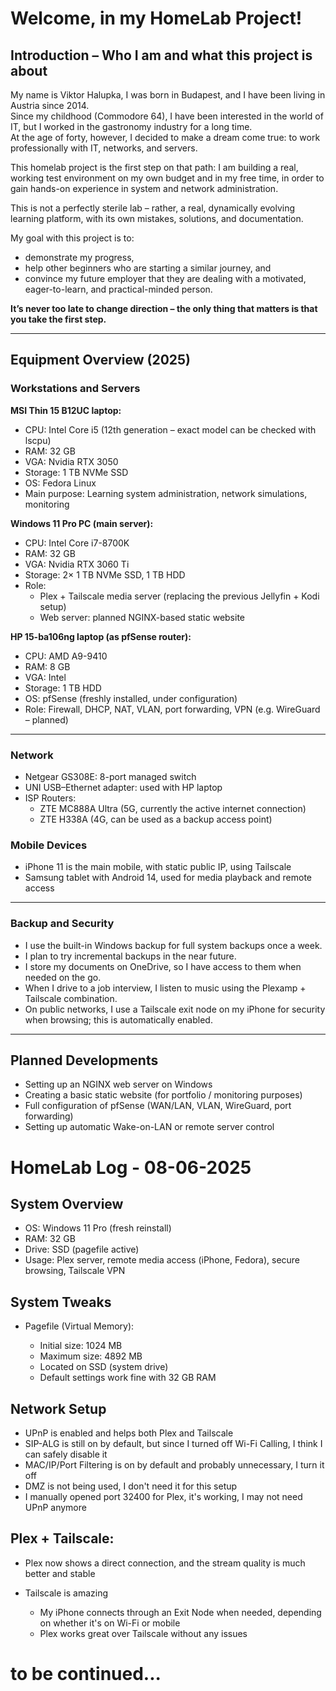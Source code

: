 # Welcome, in my HomeLab Project!

## Introduction – Who I am and what this project is about

My name is Viktor Halupka, I was born in Budapest, and I have been living in Austria since 2014.  
Since my childhood (Commodore 64), I have been interested in the world of IT, but I worked in the gastronomy industry for a long time.  
At the age of forty, however, I decided to make a dream come true: to work professionally with IT, networks, and servers.

This homelab project is the first step on that path: I am building a real, working test environment on my own budget and in my free time, in order to gain hands-on experience in system and network administration.

This is not a perfectly sterile lab – rather, a real, dynamically evolving learning platform, with its own mistakes, solutions, and documentation.

My goal with this project is to:  
- demonstrate my progress,  
- help other beginners who are starting a similar journey, and  
- convince my future employer that they are dealing with a motivated, eager-to-learn, and practical-minded person.

**It’s never too late to change direction – the only thing that matters is that you take the first step.**

---

## Equipment Overview (2025)

### Workstations and Servers

**MSI Thin 15 B12UC laptop:**  
- CPU: Intel Core i5 (12th generation – exact model can be checked with lscpu)  
- RAM: 32 GB  
- VGA: Nvidia RTX 3050  
- Storage: 1 TB NVMe SSD  
- OS: Fedora Linux  
- Main purpose: Learning system administration, network simulations, monitoring

**Windows 11 Pro PC (main server):**  
- CPU: Intel Core i7-8700K  
- RAM: 32 GB  
- VGA: Nvidia RTX 3060 Ti  
- Storage: 2× 1 TB NVMe SSD, 1 TB HDD  
- Role:  
  - Plex + Tailscale media server (replacing the previous Jellyfin + Kodi setup)  
  - Web server: planned NGINX-based static website  

**HP 15-ba106ng laptop (as pfSense router):**  
- CPU: AMD A9-9410  
- RAM: 8 GB  
- VGA: Intel  
- Storage: 1 TB HDD  
- OS: pfSense (freshly installed, under configuration)  
- Role: Firewall, DHCP, NAT, VLAN, port forwarding, VPN (e.g. WireGuard – planned)  

---

### Network

- Netgear GS308E: 8-port managed switch  
- UNI USB–Ethernet adapter: used with HP laptop  
- ISP Routers:  
  - ZTE MC888A Ultra (5G, currently the active internet connection)  
  - ZTE H338A (4G, can be used as a backup access point)  

### Mobile Devices

- iPhone 11 is the main mobile, with static public IP, using Tailscale  
- Samsung tablet with Android 14, used for media playback and remote access  

---

### Backup and Security

- I use the built-in Windows backup for full system backups once a week.  
- I plan to try incremental backups in the near future.  
- I store my documents on OneDrive, so I have access to them when needed on the go.  
- When I drive to a job interview, I listen to music using the Plexamp + Tailscale combination.  
- On public networks, I use a Tailscale exit node on my iPhone for security when browsing; this is automatically enabled.  

---

## Planned Developments

- Setting up an NGINX web server on Windows  
- Creating a basic static website (for portfolio / monitoring purposes)  
- Full configuration of pfSense (WAN/LAN, VLAN, WireGuard, port forwarding)  
- Setting up automatic Wake-on-LAN or remote server control  

#  HomeLab Log - 08-06-2025

##  System Overview

* OS: Windows 11 Pro (fresh reinstall)
* RAM: 32 GB
* Drive: SSD (pagefile active)
* Usage: Plex server, remote media access (iPhone, Fedora), secure browsing, Tailscale VPN

##  System Tweaks

* Pagefile (Virtual Memory):

  * Initial size: 1024 MB
  * Maximum size: 4892 MB
  * Located on SSD (system drive)
  * Default settings work fine with 32 GB RAM

##  Network Setup

* UPnP is enabled and helps both Plex and Tailscale
* SIP-ALG is still on by default, but since I turned off Wi-Fi Calling, I think I can safely disable it
* MAC/IP/Port Filtering is on by default and probably unnecessary, I turn it off
* DMZ is not being used, I don't need it for this setup
* I manually opened port 32400 for Plex, it's working, I may not need UPnP anymore

##   Plex + Tailscale:

   * Plex now shows a direct connection, and the stream quality is much better and stable
   * Tailscale is amazing
     
     * My iPhone connects through an Exit Node when needed, depending on whether it's on Wi-Fi or mobile
     * Plex works great over Tailscale without any issues

# to be continued...

